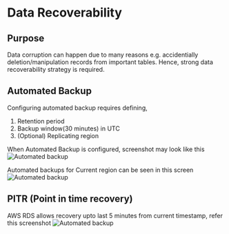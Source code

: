 # Data Recoverability #
## Purpose ##
Data corruption can happen due to many reasons e.g. accidentially deletion/manipulation records from important tables. Hence, strong data recoverability strategy is required.

## Automated Backup ##
Configuring automated backup requires defining,
1. Retention period 
2. Backup window(30 minutes) in UTC 
3. (Optional) Replicating region

When Automated Backup is configured, screenshot may look like this
![Automated backup]('pics/data-recovery/1-auto-backup-config.png')

Automated backups for Current region can be seen in this screen
![Automated backup]('pics/data-recovery/2-current-region-backup.png')

## PITR (Point in time recovery)
AWS RDS allows recovery upto last 5 minutes from current timestamp, refer this screenshot
![Automated backup]('pics/data-recovery/3-pitr.png')
